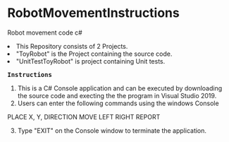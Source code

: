 # RobotMovementInstructions
Robot movement code c#
<li>This Repository consists of 2 Projects.</li>
<li>"ToyRobot" is the Project containing the source code.</li>
<li>"UnitTestToyRobot" is project containing Unit tests.</li>

<PRE><B>Instructions</B></PRE>

1) This is a C# Console application and can be executed by downloading the source code and execting the the program in Visual Studio 2019.
2) Users can enter the following commands using the windows Console

PLACE X, Y, DIRECTION
MOVE
LEFT
RIGHT
REPORT

3) Type "EXIT" on the Console window to terminate the application.
